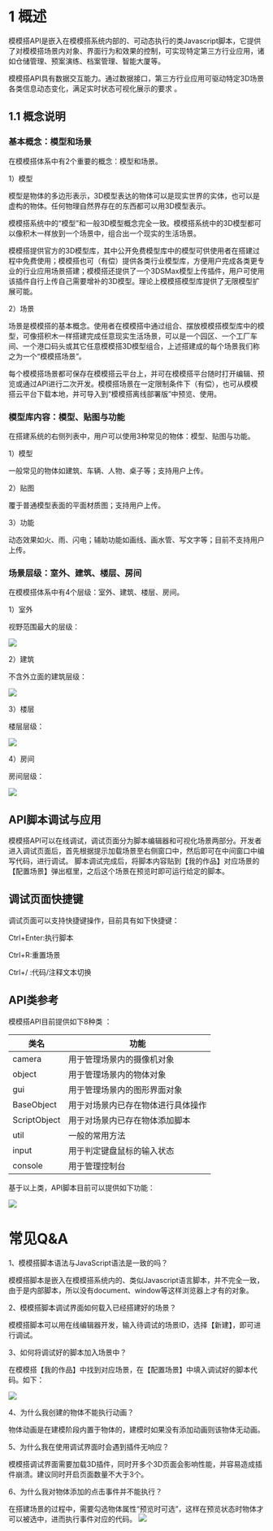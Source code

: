 # 1 概述

模模搭API是嵌入在模模搭系统内部的、可动态执行的类Javascript脚本，它提供了对模模搭场景内对象、界面行为和效果的控制，可实现特定第三方行业应用，诸如仓储管理、预案演练、档案管理、智能大厦等。

模模搭API具有数据交互能力。通过数据接口，第三方行业应用可驱动特定3D场景各类信息动态变化，满足实时状态可视化展示的要求 。

## 1.1 概念说明

### 基本概念：模型和场景

在模模搭体系中有2个重要的概念：模型和场景。

1）模型

模型是物体的多边形表示，3D模型表达的物体可以是现实世界的实体，也可以是虚构的物体。任何物理自然界存在的东西都可以用3D模型表示。

模模搭系统中的“模型”和一般3D模型概念完全一致。模模搭系统中的3D模型都可以像积木一样放到一个场景中，组合出一个现实的生活场景。

模模搭提供官方的3D模型库，其中公开免费模型库中的模型可供使用者在搭建过程中免费使用；模模搭也可（有偿）提供各类行业模型库，方便用户完成各类更专业的行业应用场景搭建；模模搭还提供了一个3DSMax模型上传插件，用户可使用该插件自行上传自己需要增补的3D模型。理论上模模搭模型库提供了无限模型扩展可能。

2）场景

场景是模模搭的基本概念。使用者在模模搭中通过组合、摆放模模搭模型库中的模型，可像搭积木一样搭建完成任意现实生活场景，可以是一个园区、一个工厂车间、一个港口码头或其它任意模模搭3D模型组合，上述搭建成的每个场景我们称之为一个“模模搭场景”。

每个模模搭场景都可保存在模模搭云平台上，并可在模模搭平台随时打开编辑、预览或通过API进行二次开发。模模搭场景在一定限制条件下（有偿），也可从模模搭云平台下载本地，并可导入到“模模搭离线部署版”中预览、使用。

### 模型库内容：模型、贴图与功能

在搭建系统的右侧列表中，用户可以使用3种常见的物体：模型、贴图与功能。

1）模型

一般常见的物体如建筑、车辆、人物、桌子等；支持用户上传。

2）贴图

覆于普通模型表面的平面材质图；支持用户上传。

3）功能

动态效果如火、雨、闪电；辅助功能如画线、画水管、写文字等；目前不支持用户上传。

### 场景层级：室外、建筑、楼层、房间

在模模搭体系中有4个层级：室外、建筑、楼层、房间。

1）室外

视野范围最大的层级：

![](/image/imagea.png)

2）建筑

不含外立面的建筑层级：

![](/image/imageb.png)

3）楼层

楼层层级：

![](/image/imagec.png)

4）房间

房间层级：

![](/image/imaged.png)


## API脚本调试与应用

模模搭API可以在线调试，调试页面分为脚本编辑器和可视化场景两部分。开发者进入调试页面后，首先根据提示加载场景至右侧窗口中，然后即可在中间窗口中编写代码，进行调试。
脚本调试完成后，将脚本内容贴到【我的作品】对应场景的【配置场景】弹出框里，之后这个场景在预览时即可运行给定的脚本。

## 调试页面快捷键

调试页面可以支持快捷键操作，目前具有如下快捷键：

Ctrl+Enter:执行脚本

Ctrl+R:重置场景

Ctrl+/ :代码/注释文本切换

## API类参考

模模搭API目前提供如下8种类 ：

|类名|功能|
|--|--|
|camera|用于管理场景内的摄像机对象
|object|用于管理场景内的物体对象
|gui|用于管理场景内的图形界面对象
|BaseObject|用于对场景内已存在物体进行具体操作
|ScriptObject|用于对场景内已存在物体添加脚本
|util|一般的常用方法
|input|用于判定键盘鼠标的输入状态
|console|用于管理控制台


基于以上类，API脚本目前可以提供如下功能：

![](/image/image001.png)

 # 常见Q&A

1、模模搭脚本语法与JavaScript语法是一致的吗？

模模搭脚本是嵌入在模模搭系统内的、类似Javascript语言脚本，并不完全一致，由于是内部脚本，所以没有document、window等这样浏览器上才有的对象。

2、模模搭脚本调试界面如何载入已经搭建好的场景？

模模搭脚本可以用在线编辑器开发，输入待调试的场景ID，选择【新建】，即可进行调试。

3、如何将调试好的脚本加入场景中？

在模模搭【我的作品】中找到对应场景，在【配置场景】中填入调试好的脚本代码。如下：

![](/image/image013.png)

4、为什么我创建的物体不能执行动画？

物体动画是在建模阶段内置于物体的，建模时如果没有添加动画则该物体无动画。

5、为什么我在使用调试界面时会遇到插件无响应？

模模搭调试界面需要加载3D插件，同时开多个3D页面会影响性能，并容易造成插件崩溃。建议同时开启页面数量不大于3个。

6、为什么我对物体添加的点击事件并不能执行？

在搭建场景的过程中，需要勾选物体属性“预览时可选”，这样在预览状态时物体才可以被选中，进而执行事件对应的代码。
![](/image/image015.png)
 
